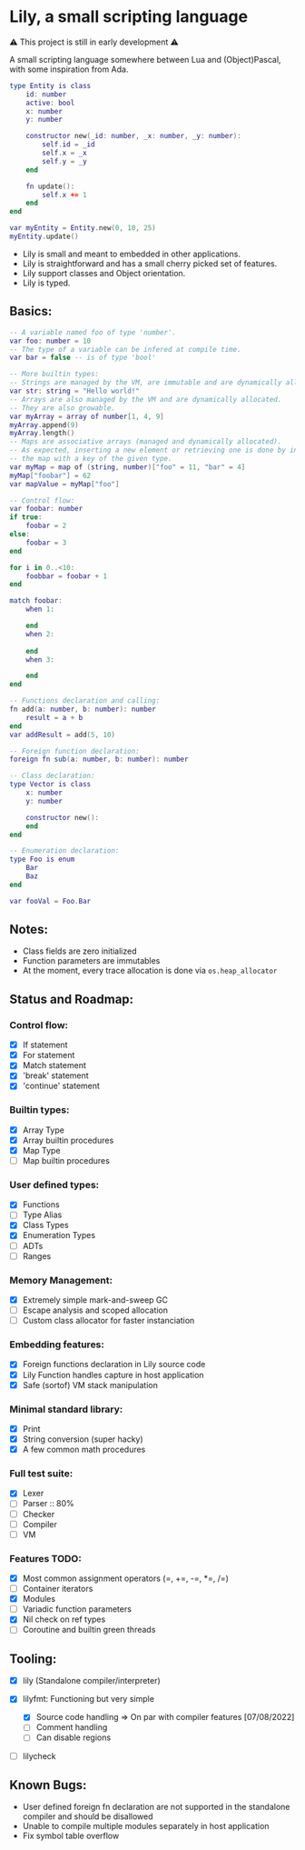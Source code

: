 # Lily, a small scripting language

:warning: This project is still in early development :warning:

A small scripting language somewhere between Lua and (Object)Pascal, with some inspiration from Ada.

```lua
type Entity is class
    id: number
    active: bool
    x: number
    y: number

    constructor new(_id: number, _x: number, _y: number):
        self.id = _id
        self.x = _x
        self.y = _y
    end

    fn update():
        self.x += 1
    end
end

var myEntity = Entity.new(0, 10, 25)
myEntity.update()
```

* Lily is small and meant to embedded in other applications.
* Lily is straightforward and has a small cherry picked set of features.
* Lily support classes and Object orientation. 
* Lily is typed.

## Basics:
```lua
-- A variable named foo of type 'number'.
var foo: number = 10
-- The type of a variable can be infered at compile time.
var bar = false -- is of type 'bool'

-- More builtin types:
-- Strings are managed by the VM, are immutable and are dynamically allocated.
var str: string = "Hello world!"
-- Arrays are also managed by the VM and are dynamically allocated.
-- They are also growable.
var myArray = array of number[1, 4, 9]
myArray.append(9)
myArray.length()
-- Maps are associative arrays (managed and dynamically allocated).
-- As expected, inserting a new element or retrieving one is done by indexing into
-- the map with a key of the given type.
var myMap = map of (string, number)["foo" = 11, "bar" = 4]
myMap["foobar"] = 62
var mapValue = myMap["foo"]

-- Control flow:
var foobar: number
if true:
    foobar = 2
else:
    foobar = 3
end

for i in 0..<10:
    foobbar = foobar + 1
end

match foobar:
    when 1:

    end
    when 2:
    
    end
    when 3:

    end
end

-- Functions declaration and calling:
fn add(a: number, b: number): number
    result = a + b
end
var addResult = add(5, 10)

-- Foreign function declaration:
foreign fn sub(a: number, b: number): number

-- Class declaration:
type Vector is class
    x: number
    y: number

    constructor new():
    end
end

-- Enumeration declaration:
type Foo is enum
    Bar
    Baz
end

var fooVal = Foo.Bar
```

## Notes:
- Class fields are zero initialized
- Function parameters are immutables
- At the moment, every trace allocation is done via `os.heap_allocator`

## Status and Roadmap:
### Control flow:
- [x] If statement
- [x] For statement
- [x] Match statement
- [x] 'break' statement
- [x] 'continue' statement
### Builtin types:
- [x] Array Type
- [x] Array builtin procedures 
- [x] Map Type
- [ ] Map builtin procedures 
### User defined types:
- [x] Functions
- [ ] Type Alias
- [x] Class Types
- [x] Enumeration Types
- [ ] ADTs
- [ ] Ranges
### Memory Management:
- [x] Extremely simple mark-and-sweep GC
- [ ] Escape analysis and scoped allocation
- [ ] Custom class allocator for faster instanciation
### Embedding features:
- [x] Foreign functions declaration in Lily source code
- [x] Lily Function handles capture in host application
- [x] Safe (sortof) VM stack manipulation
### Minimal standard library:
- [x] Print
- [x] String conversion (super hacky)
- [x] A few common math procedures
### Full test suite:
- [x] Lexer
- [ ] Parser :: 80%
- [ ] Checker
- [ ] Compiler
- [ ] VM

### Features TODO:
- [x] Most common assignment operators (=, +=, -=, *=, /=)
- [ ] Container iterators
- [x] Modules
- [ ] Variadic function parameters
- [x] Nil check on ref types
- [ ] Coroutine and builtin green threads

## Tooling:
- [x] lily (Standalone compiler/interpreter)
- [x] lilyfmt: Functioning but very simple
    - [x] Source code handling => On par with compiler features [07/08/2022]
    - [ ] Comment handling 
    - [ ] Can disable regions
- [ ] lilycheck


## Known Bugs:
- User defined foreign fn declaration are not supported in the standalone compiler and should be disallowed
- Unable to compile multiple modules separately in host application
- Fix symbol table overflow
